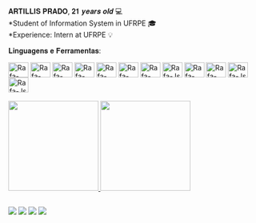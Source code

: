
𝐀𝐑𝐓𝐈𝐋𝐋𝐈𝐒 𝐏𝐑𝐀𝐃𝐎, 𝟐𝟏 𝒚𝒆𝒂𝒓𝒔 𝒐𝒍𝒅 💻<br>
*Student of Information System in UFRPE 🎓<br>
*Experience: Intern at UFRPE 💡

𝐋𝐢𝐧𝐠𝐮𝐚𝐠𝐞𝐧𝐬 𝐞 𝐅𝐞𝐫𝐫𝐚𝐦𝐞𝐧𝐭𝐚𝐬:<br>
<div display="display: inline_block">
    <img align="center" alt="Rafa-Python" height="30" width="40" src="https://cdn.jsdelivr.net/gh/devicons/devicon/icons/python/python-original.svg">
    <img align="center" alt="Rafa-React" height="30" width="40" src="https://cdn.jsdelivr.net/gh/devicons/devicon/icons/java/java-original-wordmark.svg" />
    <img align="center" alt="Rafa-Cpluplus" height="30" width="40" src="https://cdn.jsdelivr.net/gh/devicons/devicon/icons/cplusplus/cplusplus-original.svg">
    <img align="center" alt="Rafa-Csharp" height="30" width="40" src="https://cdn.jsdelivr.net/gh/devicons/devicon/icons/csharp/csharp-original.svg">
    <img align="center" alt="Rafa-NET" height="30" width="40" src="https://cdn.jsdelivr.net/gh/devicons/devicon/icons/dotnetcore/dotnetcore-original.svg">
    <img align="center" alt="Rafa-HTML" height="30" width="40" src="https://cdn.jsdelivr.net/gh/devicons/devicon/icons/html5/html5-original-wordmark.svg">
    <img align="center" alt="Rafa-css" height="30" width="40" src="https://cdn.jsdelivr.net/gh/devicons/devicon/icons/css3/css3-original.svg">
    <img align="center" alt="Rafa-Js" height="30" width="40" src="https://cdn.jsdelivr.net/gh/devicons/devicon/icons/javascript/javascript-plain.svg">
    <img align="center" alt="Rafa-React" height="30" width="40" src="https://cdn.jsdelivr.net/gh/devicons/devicon/icons/react/react-original.svg">
    <img align="center" alt="Rafa-React" height="30" width="40" src="https://cdn.jsdelivr.net/gh/devicons/devicon/icons/angularjs/angularjs-original.svg" />
    <img align="center" alt="Rafa-Js" height="30" width="40" src="https://cdn.jsdelivr.net/gh/devicons/devicon/icons/androidstudio/androidstudio-original.svg" />
    <img align="center" alt="Rafa-Js" height="30" width="40" src="https://cdn.jsdelivr.net/gh/devicons/devicon/icons/flutter/flutter-original.svg" />   
</div> <br>

<div>
    <a href="https://github.com/TilinhoFrond-End">
    <img height="180em" src="https://github-readme-stats.vercel.app/api?username=TilinhoFrond-End&show_icons=true&theme=highcontrast">
    <img height="180em" src="https://github-readme-stats.vercel.app/api/top-langs/?username=TilinhoFrond-End&layout=compact&langs_count=16&theme=highcontrast"/>
</div>
    
  ##
    
<div>
    <a href="https://www.linkedin.com/in/artillis-prado-10111415b/" target="_blank"><img src="https://img.shields.io/badge/LinkedIn-0077B5?style=for-the-badge&logo=linkedin&logoColor=white"></a>
    <a href="https://www.facebook.com/profile.php?id=100004310716521" target="_blank"><img src="https://img.shields.io/badge/Facebook-1877F2?style=for-the-badge&logo=facebook&logoColor=white"></a>
    <a href="https://www.instagram.com/artillis_prado_/" target="_blank"><img src="https://img.shields.io/badge/Instagram-E4405F?style=for-the-badge&logo=instagram&logoColor=white" target="_blank"></a>
    <a href="mailto:aadejarde15@gmail.com" target="_blank"><img src="https://img.shields.io/badge/Gmail-D14836?style=for-the-badge&logo=gmail&logoColor=white"></a>

</div>
<!--
**TilinhoFrond-End/TilinhoFrond-End** is a ✨ _special_ ✨ repository because its `README.md` (this file) appears on your GitHub profile.

Here are some ideas to get you started:

- 🔭 I’m currently working on ...
- 🌱 I’m currently learning ...
- 👯 I’m looking to collaborate on ...
- 🤔 I’m looking for help with ...
- 💬 Ask me about ...
- 📫 How to reach me: ...
- 😄 Pronouns: ...
- ⚡ Fun fact: ...
-->
